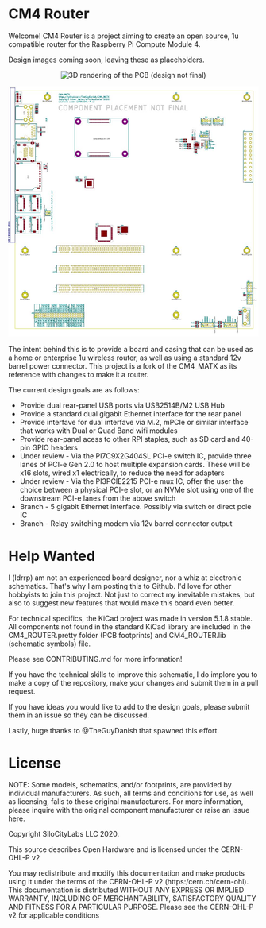 # CM4 Router

Welcome! CM4 Router is a project aiming to create an open source, 1u compatible router for the Raspberry Pi Compute Module 4.

Design images coming soon, leaving these as placeholders.
<p align="center"><img src="CM4_MATX_rendering.png?raw=true" alt="3D rendering of the PCB (design not final)" /></p>

<p align="center"><a href="https://github.com/TheGuyDanish/CM4_MATX/blob/master/CM4_MATX_PCB.pdf"><img src="CM4_MATX_PCB.jpg?raw=true" width="600" height="auto" alt="PCB layout - click to view current PDF" /></a></p>

The intent behind this is to provide a board and casing that can be used as a home or enterprise 1u wireless router, as well as using a standard 12v barrel power connector. This project is a fork of the CM4_MATX as its reference with changes to make it a router.

The current design goals are as follows:
* Provide dual rear-panel USB ports via USB2514B/M2 USB Hub
* Provide a standard dual gigabit Ethernet interface for the rear panel
* Provide interfave for dual interfave via M.2, mPCIe or similar interface that works with Dual or Quad Band wifi modules
* Provide rear-panel acess to other RPI staples, such as SD card and 40-pin GPIO headers
* Under review - Via the PI7C9X2G404SL PCI-e switch IC, provide three lanes of PCI-e Gen 2.0 to host multiple expansion cards. These will be x16 slots, wired x1 electrically, to reduce the need for adapters
* Under review - Via the PI3PCIE2215 PCI-e mux IC, offer the user the choice between a physical PCI-e slot, or an NVMe slot using one of the downstream PCI-e lanes from the above switch
* Branch - 5 gigabit Ethernet interface. Possibly via switch or direct pcie IC
* Branch - Relay switching modem via 12v barrel connector output

# Help Wanted

I (ldrrp) am not an experienced board designer, nor a whiz at electronic schematics. That's why I am posting this to Github. I'd love for other hobbyists to join this project. Not just to correct my inevitable mistakes, but also to suggest new features that would make this board even better.

For technical specifics, the KiCad project was made in version 5.1.8 stable. All components not found in the standard KiCad library are included in the CM4_ROUTER.pretty folder (PCB footprints) and CM4_ROUTER.lib (schematic symbols) file.

Please see CONTRIBUTING.md for more information!

If you have the technical skills to improve this schematic, I do implore you to make a copy of the repository, make your changes and submit them in a pull request.

If you have ideas you would like to add to the design goals, please submit them in an issue so they can be discussed.

Lastly, huge thanks to @TheGuyDanish that spawned this effort.

# License

NOTE: Some models, schematics, and/or footprints, are provided by individual manufacturers. As such, all terms and conditions for use, as well as licensing, falls to these original manufacturers. For more information, please inquire with the original component manufacturer or raise an issue here.

Copyright SiloCityLabs LLC 2020.

This source describes Open Hardware and is licensed under the CERN-OHL-P v2

You may redistribute and modify this documentation and make products
using it under the terms of the CERN-OHL-P v2 (https:/cern.ch/cern-ohl).
This documentation is distributed WITHOUT ANY EXPRESS OR IMPLIED
WARRANTY, INCLUDING OF MERCHANTABILITY, SATISFACTORY QUALITY
AND FITNESS FOR A PARTICULAR PURPOSE. Please see the CERN-OHL-P v2
for applicable conditions
